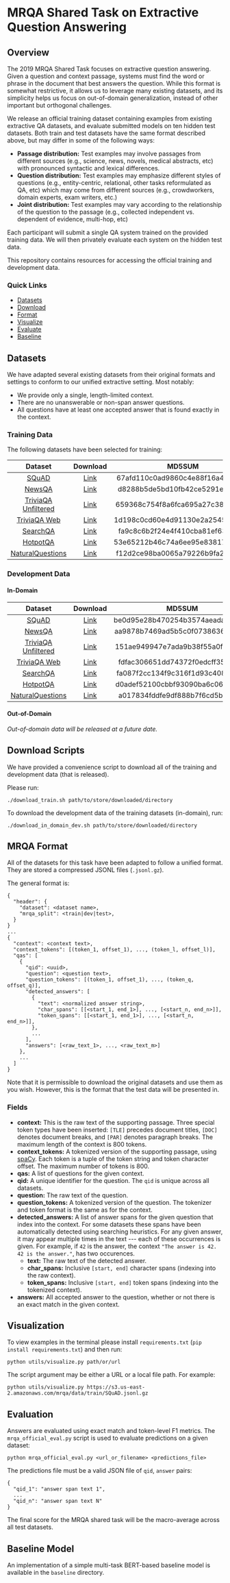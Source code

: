 # MRQA Shared Task on Extractive Question Answering

## Overview

The 2019 MRQA Shared Task focuses on extractive question answering. Given a question and context passage, systems must find the word or phrase in the document that best answers the question. While this format is somewhat restrictive, it allows us to leverage many existing datasets, and its simplicity helps us focus on out-of-domain generalization, instead of other important but orthogonal challenges.

We release an official training dataset containing examples from existing extractive QA datasets, and evaluate submitted models on ten hidden test datasets. Both train and test datasets have the same format described above, but may differ in some of the following ways:

- **Passage distribution:** Test examples may involve passages from different sources (e.g., science, news, novels, medical abstracts, etc) with pronounced syntactic and lexical differences.
- **Question distribution:** Test examples may emphasize different styles of questions (e.g., entity-centric, relational, other tasks reformulated as QA, etc) which may come from different sources (e.g., crowdworkers, domain experts, exam writers, etc.)
- **Joint distribution:** Test examples may vary according to the relationship of the question to the passage (e.g., collected independent vs. dependent of evidence, multi-hop, etc)

Each participant will submit a single QA system trained on the provided training data. We will then privately evaluate each system on the hidden test data.

This repository contains resources for accessing the official training and development data.

### Quick Links

- [Datasets](#datasets)
- [Download](#download-scripts)
- [Format](#dataset-format)
- [Visualize](#visualization)
- [Evaluate](#evaluation)
- [Baseline](#baseline-model)

## Datasets

We have adapted several existing datasets from their original formats and settings to conform to our unified extractive setting. Most notably:

- We provide only a single, length-limited context.
- There are no unanswerable or non-span answer questions.
- All questions have at least one accepted answer that is found exactly in the context.

### Training Data

The following datasets have been selected for training:

| Dataset | Download | MD5SUM | Examples |
| :-----: | :-------:| :----: | :------: |
| [SQuAD](https://arxiv.org/abs/1606.05250) | [Link](https://s3.us-east-2.amazonaws.com/mrqa/data/train/SQuAD.jsonl.gz) | 67afd110c0ad9860c4e88f16a44cd44c | 86,588 |
| [NewsQA](https://arxiv.org/abs/1611.09830) | [Link](https://s3.us-east-2.amazonaws.com/mrqa/data/train/NewsQA.jsonl.gz) | d8288b5de5bd10fb42ce5291ef0f7fbe | 74,160 |
| [TriviaQA Unfiltered](https://arxiv.org/abs/1705.03551) | [Link](https://s3.us-east-2.amazonaws.com/mrqa/data/train/TriviaQA-unfilt.jsonl.gz) | 659368c754f8a6fca695a27c38027061 | 65,060 |
| [TriviaQA Web](https://arxiv.org/abs/1705.03551) | [Link](https://s3.us-east-2.amazonaws.com/mrqa/data/train/TriviaQA-web.jsonl.gz) | 1d198c0cd60e4d91130e2a2545eb9122 | 61,688 |
| [SearchQA](https://arxiv.org/abs/1704.05179) | [Link](https://s3.us-east-2.amazonaws.com/mrqa/data/train/SearchQA.jsonl.gz) | fa9c8c6b2f24e4f410cba81ef63ea284 | 117,384 |
| [HotpotQA](https://arxiv.org/abs/1809.09600) | [Link](https://s3.us-east-2.amazonaws.com/mrqa/data/train/HotpotQA.jsonl.gz) | 53e65212b46c74a6ee95e83817443db1 | 72,912 |
| [NaturalQuestions](https://ai.google/research/pubs/pub47761) | [Link](https://s3.us-east-2.amazonaws.com/mrqa/data/train/NaturalQuestionsShort.jsonl.gz) | f12d2ce98ba0065a79226b9fa22d936a | 104,071 |

### Development Data

#### In-Domain

| Dataset | Download | MD5SUM | Examples |
| :-----: | :-------:| :----: | :------: |
| [SQuAD](https://arxiv.org/abs/1606.05250) | [Link](https://s3.us-east-2.amazonaws.com/mrqa/data/dev/SQuAD.jsonl.gz) | be0d95e28b470254b3574aeada84a79d | 10,507 |
| [NewsQA](https://arxiv.org/abs/1611.09830) | [Link](https://s3.us-east-2.amazonaws.com/mrqa/data/dev/NewsQA.jsonl.gz) | aa9878b7469ad5b5c0f0738636cdb5bd | 4,212 |
| [TriviaQA Unfiltered](https://arxiv.org/abs/1705.03551) | [Link](https://s3.us-east-2.amazonaws.com/mrqa/data/dev/TriviaQA-unfilt.jsonl.gz) | 151ae949947e7ada9b38f55a0f670473 | 8,439 |
| [TriviaQA Web](https://arxiv.org/abs/1705.03551) | [Link](https://s3.us-east-2.amazonaws.com/mrqa/data/dev/TriviaQA-web.jsonl.gz) | fdfac306651dd74372f0edcff357ec80 | 7,785|
| [SearchQA](https://arxiv.org/abs/1704.05179) | [Link](https://s3.us-east-2.amazonaws.com/mrqa/data/dev/SearchQA.jsonl.gz) | fa087f2cc134f9c316f1d93c40827615 | 16,980 |
| [HotpotQA](https://arxiv.org/abs/1809.09600) | [Link](https://s3.us-east-2.amazonaws.com/mrqa/data/dev/HotpotQA.jsonl.gz) | d0adef52100cbbf93090ba6c06b83b2b | 5,901 |
| [NaturalQuestions](https://ai.google/research/pubs/pub47761) | [Link](https://s3.us-east-2.amazonaws.com/mrqa/data/dev/NaturalQuestionsShort.jsonl.gz) | a017834fddfe9df888b7f6cd5bbfba2e | 12,836 |

#### Out-of-Domain

*Out-of-domain data will be released at a future date.*

## Download Scripts

We have provided a convenience script to download all of the training and development data (that is released).

Please run:
```
./download_train.sh path/to/store/downloaded/directory
```

To download the development data of the training datasets (in-domain), run:
```
./download_in_domain_dev.sh path/to/store/downloaded/directory
```

## MRQA Format

All of the datasets for this task have been adapted to follow a unified format. They are stored a compressed JSONL files (`.jsonl.gz`).

The general format is:

```
{
  "header": {
    "dataset": <dataset name>,
    "mrqa_split": <train|dev|test>,
  }
}
...
{
  "context": <context text>,
  "context_tokens": [(token_1, offset_1), ..., (token_l, offset_l)],
  "qas": [
    {
      "qid": <uuid>,
      "question": <question text>,
      "question_tokens": [(token_1, offset_1), ..., (token_q, offset_q)],
      "detected_answers": [
        {
          "text": <normalized answer string>,
          "char_spans": [[<start_1, end_1>], ..., [<start_n, end_n>]],
          "token_spans": [[<start_1, end_1>], ..., [<start_n, end_n>]],
        },
        ...
      ],
      "answers": [<raw_text_1>, ..., <raw_text_m>]
    },
    ...
  ]
}
```

Note that it is permissible to download the original datasets and use them as you wish. However, this is the format that the test data will be presented in.

### Fields

- **context:** This is the raw text of the supporting passage. Three special token types have been inserted: `[TLE]` precedes document titles, `[DOC]` denotes document breaks, and `[PAR]` denotes paragraph breaks. The maximum length of the context is 800 tokens.
- **context_tokens:** A tokenized version of the supporting passage, using [spaCy](spacy.io). Each token is a tuple of the token string and token character offset. The maximum number of tokens is 800.
- **qas:** A list of questions for the given context.
- **qid:** A unique identifier for the question. The `qid` is unique across all datasets.
- **question:** The raw text of the question.
- **question_tokens:** A tokenized version of the question. The tokenizer and token format is the same as for the context.
- **detected_answers:** A list of answer spans for the given question that index into the context. For some datasets these spans have been automatically detected using searching heuristics. For any given answer, it may appear multiple times in the text --- each of these occurrences is given. For example, if `42` is the answer, the context `"The answer is 42. 42 is the answer."`, has two occurences.
  - **text:** The raw text of the detected answer.
  - **char_spans:** Inclusive `[start, end]` character spans (indexing into the raw context).
  - **token_spans:** Inclusive `[start, end]` token spans (indexing into the tokenized context).
- **answers:** All accepted answer to the question, whether or not there is an exact match in the given context.


## Visualization

To view examples in the terminal please install `requirements.txt` (`pip install requirements.txt`) and then run:
```
python utils/visualize.py path/or/url
```

The script argument may be either a URL or a local file path. For example:

```
python utils/visualize.py https://s3.us-east-2.amazonaws.com/mrqa/data/train/SQuAD.jsonl.gz
```

## Evaluation

Answers are evaluated using exact match and token-level F1 metrics. The `mrqa_official_eval.py` script is used to evaluate predictions on a given dataset:

```
python mrqa_official_eval.py <url_or_filename> <predictions_file>
```

The predictions file must be a valid JSON file of `qid`, `answer` pairs:

```
{
  "qid_1": "answer span text 1",
  ...
  "qid_n": "answer span text N"
}
```

The final score for the MRQA shared task will be the macro-average across all test datasets.

## Baseline Model

An implementation of a simple multi-task BERT-based baseline model is available in the `baseline` directory. 
